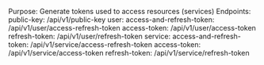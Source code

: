 Purpose: Generate tokens used to access resources (services)
Endpoints:
    public-key: /api/v1/public-key
    user:
        access-and-refresh-token: /api/v1/user/access-refresh-token
        access-token: /api/v1/user/access-token
        refresh-token: /api/v1/user/refresh-token
    service:
        access-and-refresh-token: /api/v1/service/access-refresh-token
        access-token: /api/v1/service/access-token
        refresh-token: /api/v1/service/refresh-token